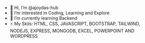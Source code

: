 - 👋 Hi, I’m @ajoydas-hub
- 👀 I’m interested in Coding, Learning and Explore
- 🌱 I’m currently learning Backend
- ⚡ My Skils: HTML, CSS, JAVASCRIPT, BOOTSTRAP, TAILWIND, NODEJS, EXPRESS, MONGODB, EXCEL, POWERPOINT AND WORDPRESS

<!---
ajoydas-hub/ajoydas-hub is a ✨ special ✨ repository because its `README.md` (this file) appears on your GitHub profile.
You can click the Preview link to take a look at your changes.
--->
